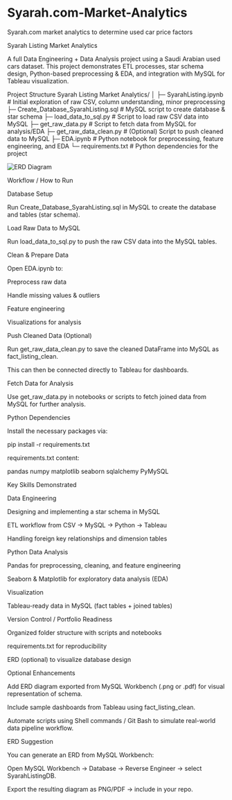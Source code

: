 # Syarah.com-Market-Analytics
Syarah.com market analytics to determine used car price factors

Syarah Listing Market Analytics

A full Data Engineering + Data Analysis project using a Saudi Arabian used cars dataset.
This project demonstrates ETL processes, star schema design, Python-based preprocessing & EDA, and integration with MySQL for Tableau visualization.

Project Structure
Syarah Listing Market Analytics/
│
├─ SyarahListing.ipynb           # Initial exploration of raw CSV, column understanding, minor preprocessing
├─ Create_Database_SyarahListing.sql  # MySQL script to create database & star schema
├─ load_data_to_sql.py           # Script to load raw CSV data into MySQL
├─ get_raw_data.py               # Script to fetch data from MySQL for analysis/EDA
├─ get_raw_data_clean.py         # (Optional) Script to push cleaned data to MySQL
├─ EDA.ipynb                     # Python notebook for preprocessing, feature engineering, and EDA
└─ requirements.txt              # Python dependencies for the project

![ERD Diagram]([ERD.png](https://github.com/muhammadbagaskara1/Syarah.com-Market-Analytics/blob/main/SyarahListingERD.png))

Workflow / How to Run

Database Setup

Run Create_Database_SyarahListing.sql in MySQL to create the database and tables (star schema).

Load Raw Data to MySQL

Run load_data_to_sql.py to push the raw CSV data into the MySQL tables.

Clean & Prepare Data

Open EDA.ipynb to:

Preprocess raw data

Handle missing values & outliers

Feature engineering

Visualizations for analysis

Push Cleaned Data (Optional)

Run get_raw_data_clean.py to save the cleaned DataFrame into MySQL as fact_listing_clean.

This can then be connected directly to Tableau for dashboards.

Fetch Data for Analysis

Use get_raw_data.py in notebooks or scripts to fetch joined data from MySQL for further analysis.

Python Dependencies

Install the necessary packages via:

pip install -r requirements.txt


requirements.txt content:

pandas
numpy
matplotlib
seaborn
sqlalchemy
PyMySQL

Key Skills Demonstrated

Data Engineering

Designing and implementing a star schema in MySQL

ETL workflow from CSV → MySQL → Python → Tableau

Handling foreign key relationships and dimension tables

Python Data Analysis

Pandas for preprocessing, cleaning, and feature engineering

Seaborn & Matplotlib for exploratory data analysis (EDA)

Visualization

Tableau-ready data in MySQL (fact tables + joined tables)

Version Control / Portfolio Readiness

Organized folder structure with scripts and notebooks

requirements.txt for reproducibility

ERD (optional) to visualize database design

Optional Enhancements

Add ERD diagram exported from MySQL Workbench (.png or .pdf) for visual representation of schema.

Include sample dashboards from Tableau using fact_listing_clean.

Automate scripts using Shell commands / Git Bash to simulate real-world data pipeline workflow.

ERD Suggestion

You can generate an ERD from MySQL Workbench:

Open MySQL Workbench → Database → Reverse Engineer → select SyarahListingDB.

Export the resulting diagram as PNG/PDF → include in your repo.
